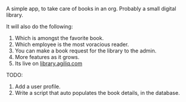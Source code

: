 A simple app, to take care of books in an org. Probably a small digital library.

It will also do the following:

1. Which is amongst the favorite book. 
2. Which employee is the most voracious reader. 
3. You can make a book request for the library to the admin. 
4. More features as it grows.  
5. Its live on [library.agiliq.com](http://library.agiliq.com/)

TODO:

1. Add a user profile.
2. Write a script that auto populates the book details, in the database.

